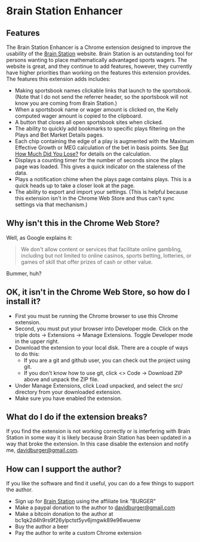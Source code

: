 # 8rain Station Enhancer

## Features

The 8rain Station Enhancer is a Chrome extension designed to improve the
usability of the [8rain Station](https://8rainstation.com/) website. 8rain
Station is an outstanding tool for persons wanting to place mathematically
advantaged sports wagers. The website is great, and they continue to add
features, however, they currently have higher priorities than working on
the features this extension provides. The features this extension adds includes:

* Making sportsbook names clickable links that launch to the sportsbook.
  (Note that I do not send the referrer header, so the sportsbook will not
  know you are coming from 8rain Station.)
* When a sportsbook name or wager amount is clicked on, the Kelly computed
  wager amount is copied to the clipboard.
* A button that closes all open sportsbook sites when clicked.
* The ability to quickly add bookmarks to specific plays filtering
  on the Plays and Bet Market Details pages.
* Each chip containing the edge of a play is augmented with the Maximum
  Effective Growth or MEG calculation of the bet in basis points. See
  [But How Much Did You Lose?](https://amzn.to/4gvlGiw)
  for details on the calculation.
* Displays a counting timer for the number of seconds since the plays page
  was loaded. This gives a quick indicator on the staleness of the data.
* Plays a notification chime when the plays page contains plays. This is a
  quick heads up to take a closer look at the page.
* The ability to export and import your settings. (This is helpful because
  this extension isn't in the Chrome Web Store and thus can't sync settings
  via that mechanism.)

## Why isn't this in the Chrome Web Store?

Well, as Google explains it:

> We don't allow content or services that facilitate online gambling,
> including but not limited to online casinos, sports betting, lotteries,
> or games of skill that offer prizes of cash or other value.

Bummer, huh?

## OK, it isn't in the Chrome Web Store, so how do I install it?

* First you must be running the Chrome browser to use this Chrome extension.
* Second, you must put your browser into Developer mode. Click on the triple
  dots -> Extensions -> Manage Extensions. Toggle Developer mode in the
  upper right.
* Download the extension to your local disk. There are a couple of ways to do this:
  * If you are a git and github user, you can check out the project using git.
  * If you don't know how to use git, click <> Code -> Download ZIP above and
    unpack the ZIP file.
* Under Manage Extensions, click Load unpacked, and select the src/ directory
  from your downloaded extension.
* Make sure you have enabled the extension.

## What do I do if the extension breaks?

If you find the extension is not working correctly or is interfering with
8rain Station in some way it is likely because 8rain Station has been
updated in a way that broke the extension. In this case disable the
extension and notify me, davidburger@gmail.com.

## How can I support the author?

If you like the software and find it useful, you can do a few things to
support the author.

* Sign up for [8rain Station](https://8rainstation.com/) using the affiliate
  link "BURGER"
* Make a paypal donation to the author to davidburger@gmail.com
* Make a bitcoin donation to the author at bc1qk2d4h9rs9f26ylpctst5yv6jmgwk89e96wuenw
* Buy the author a beer
* Pay the author to write a custom Chrome extension
